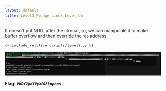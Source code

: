 ```yaml
---
layout: default
title: Level3_Pwnage_Linux_Level_Up
---
```





It doesn't put NULL after the strncat, so, we can manipulate it to make buffer overflow and then override the ret-address.
```python
{% include_relative scripts/level3.py %}
```



![image](./images/level3.png)

**Flag:** ***`VHDY2pdYVyXi08kupbos`***
